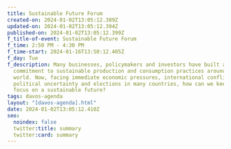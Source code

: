 ```yaml
---
title: Sustainable Future Forum
created-on: 2024-01-02T13:05:12.389Z
updated-on: 2024-01-02T13:05:12.394Z
published-on: 2024-01-02T13:05:12.399Z
f_title-of-event: Sustainable Future Forum
f_time: 2:50 PM - 4:30 PM
f_time-start: 2024-01-16T13:50:12.405Z
f_day: Tue
f_description: Many businesses, policymakers and investors have built a shared
  commitment to sustainable production and consumption practices around the
  world. Now, facing immediate economic pressures, international conflicts,
  political uncertainty and elections in many countries, how can we keep our
  focus on a sustainable future?
tags: davos-agenda
layout: "[davos-agenda].html"
date: 2024-01-02T13:05:12.410Z
seo:
  noindex: false
  twitter:title: summary
  twitter:card: summary
---
```

